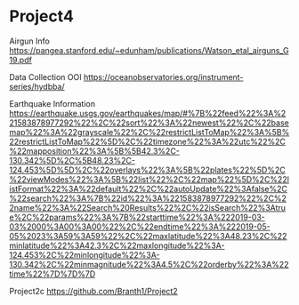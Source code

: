 # Project4
Airgun Info
https://pangea.stanford.edu/~edunham/publications/Watson_etal_airguns_G19.pdf

Data Collection OOI
https://oceanobservatories.org/instrument-series/hydbba/

Earthquake Information
https://earthquake.usgs.gov/earthquakes/map/#%7B%22feed%22%3A%221583878977292%22%2C%22sort%22%3A%22newest%22%2C%22basemap%22%3A%22grayscale%22%2C%22restrictListToMap%22%3A%5B%22restrictListToMap%22%5D%2C%22timezone%22%3A%22utc%22%2C%22mapposition%22%3A%5B%5B42.3%2C-130.342%5D%2C%5B48.23%2C-124.453%5D%5D%2C%22overlays%22%3A%5B%22plates%22%5D%2C%22viewModes%22%3A%5B%22list%22%2C%22map%22%5D%2C%22listFormat%22%3A%22default%22%2C%22autoUpdate%22%3Afalse%2C%22search%22%3A%7B%22id%22%3A%221583878977292%22%2C%22name%22%3A%22Search%20Results%22%2C%22isSearch%22%3Atrue%2C%22params%22%3A%7B%22starttime%22%3A%222019-03-03%2000%3A00%3A00%22%2C%22endtime%22%3A%222019-05-05%2023%3A59%3A59%22%2C%22maxlatitude%22%3A48.23%2C%22minlatitude%22%3A42.3%2C%22maxlongitude%22%3A-124.453%2C%22minlongitude%22%3A-130.342%2C%22minmagnitude%22%3A4.5%2C%22orderby%22%3A%22time%22%7D%7D%7D

Project2c
https://github.com/Branth1/Project2
